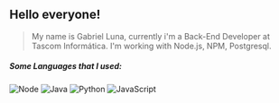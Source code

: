 ## Hello everyone!

>My name is Gabriel Luna, currently i'm a Back-End Developer at Tascom Informática. I'm working with Node.js, NPM, Postgresql.

##### Some Languages that I used:
![Node](https://img.shields.io/badge/-Nodejs-00FA9A?logo=javascript&logoColor=white&style=for-the-badge)  ![Java](https://img.shields.io/badge/java-%23ED8B00.svg?style=for-the-badge&logo=java&logoColor=white)  ![Python](https://img.shields.io/badge/python-3670A0?style=for-the-badge&logo=python&logoColor=ffdd54)  ![JavaScript](https://img.shields.io/badge/-JavaScript-FFD700?logo=javascript&logoColor=black&style=for-the-badge)
